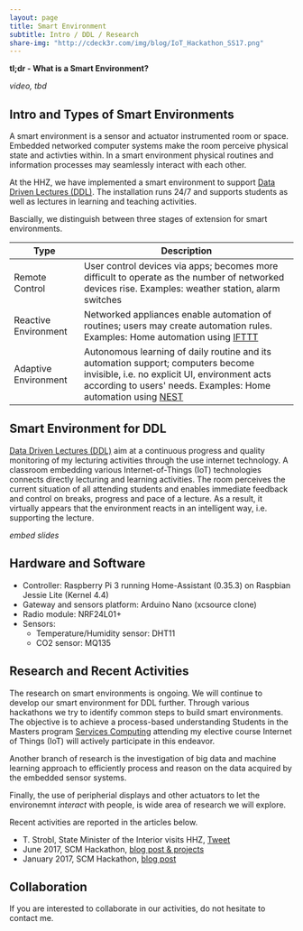 ```yaml
---
layout: page
title: Smart Environment
subtitle: Intro / DDL / Research
share-img: "http://cdeck3r.com/img/blog/IoT_Hackathon_SS17.png"
---
```


**tl;dr - What is a Smart Environment?**

*video, tbd*

## Intro and Types of Smart Environments

A smart environment is a sensor and actuator instrumented room or space. Embedded networked computer systems make the room perceive physical state and activties within. In a smart environment physical routines and information processes may seamlessly interact with each other.

At the HHZ, we have implemented a smart environment to support [Data Driven Lectures (DDL)](/teaching/ddl). 
The installation runs 24/7 and supports students as well as lectures in learning and teaching activities. 

Bascially, we distinguish between three stages of extension for smart environments.

| Type | Description | 
| ------ | ------- |
| Remote Control | User control devices via apps; becomes more difficult to operate as the number of networked devices rise. Examples: weather station, alarm switches  |
| Reactive Environment | Networked appliances enable automation of routines; users may create automation rules. Examples: Home automation using [IFTTT](https://ifttt.com/) |
| Adaptive Environment | Autonomous learning of daily routine and its automation support; computers become invisible, i.e. no explicit UI, environment acts according to users' needs. Examples: Home automation using [NEST](https://nest.com/thermostat/meet-nest-thermostat/)  |

## Smart Environment for DDL

[Data Driven Lectures (DDL)](/teaching/ddl) aim at a continuous progress and quality monitoring of my lecturing activities
through the use internet technology. A classroom embedding various Internet-of-Things (IoT) technologies connects directly lecturing and learning activities. The room perceives the current situation of all attending students and enables immediate feedback and control on breaks, progress and pace of a lecture. As a result, it virtually appears that the environment reacts in an intelligent way, i.e. supporting the lecture. 

*embed slides*

## Hardware and Software

* Controller: Raspberry Pi 3 running Home-Assistant (0.35.3) on Raspbian Jessie Lite (Kernel 4.4)
* Gateway and sensors platform: Arduino Nano (xcsource clone)
* Radio module: NRF24L01+
* Sensors: 
    * Temperature/Humidity sensor: DHT11
    * CO2 sensor: MQ135

## Research and Recent Activities

The research on smart environments is ongoing. We will continue to develop our smart environment for DDL further.
Through various hackathons we try to identify common steps to build smart environments. The objective is to achieve a process-based understanding Students in the Masters program [Services Computing](http://www.hhz.de/master/services-computing/) attending my elective course Internet of Things (IoT) will actively participate in this endeavor. 

Another branch of research is the investigation of big data and machine learning approach to efficiently process and reason on the data acquired by the embedded sensor systems. 

Finally, the use of peripherial displays and other actuators to let the environemnt *interact* with people, is wide area of research we will explore.

Recent activities are reported in the articles below.

* T. Strobl, State Minister of the Interior visits HHZ, [Tweet](https://twitter.com/cdeck3r/status/880786015845273600)
* June 2017, SCM Hackathon, [blog post & projects](http://cdeck3r.com/2017-06-13-SCM-IoTHackathon/)
* January 2017, SCM Hackathon, [blog post](http://cdeck3r.com/2017-01-18-SCM-IoTHackathon/)

## Collaboration

If you are interested to collaborate in our activities, do not hesitate to contact me.
